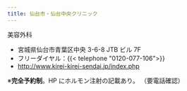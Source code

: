 ```yaml
---
title: 仙台市・仙台中央クリニック
---
```


美容外科

- 宮城県仙台市青葉区中央 3-6-8 JTB ビル 7F
- フリーダイヤル：{{< telephone "0120-077-106">}}
- <http://www.kirei-kirei-sendai.jp/index.php>

※**完全予約制**。HP にホルモン注射の記載あり。
（要電話確認）
